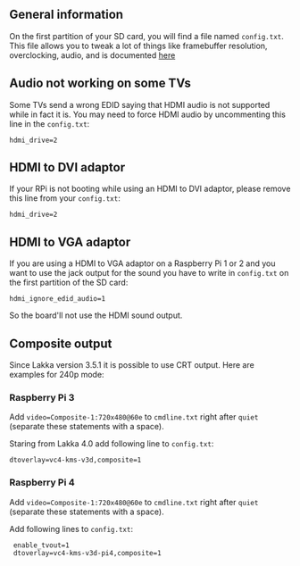 ## General information

On the first partition of your SD card, you will find a file named `config.txt`. This file allows you to tweak a lot of things like framebuffer resolution, overclocking, audio, and is documented [here](https://www.raspberrypi.org/documentation/configuration/config-txt.md)

## Audio not working on some TVs

Some TVs send a wrong EDID saying that HDMI audio is not supported while in fact it is. You may need to force HDMI audio by uncommenting this line in the `config.txt`:

    hdmi_drive=2

## HDMI to DVI adaptor

If your RPi is not booting while using an HDMI to DVI adaptor, please remove this line from your `config.txt`:

    hdmi_drive=2

## HDMI to VGA adaptor

If you are using a HDMI to VGA adaptor on a Raspberry Pi 1 or 2 and you want to use the jack output for the sound you have to write in `config.txt` on the first partition of the SD card:

    hdmi_ignore_edid_audio=1

So the board'll not use the HDMI sound output.

## Composite output

Since Lakka version 3.5.1 it is possible to use CRT output. Here are examples for 240p mode:

### Raspberry Pi 3 
Add `video=Composite-1:720x480@60e` to `cmdline.txt` right after `quiet` (separate these statements with a space).

Staring from Lakka 4.0 add following line to `config.txt`:

    dtoverlay=vc4-kms-v3d,composite=1


### Raspberry Pi 4
Add `video=Composite-1:720x480@60e` to `cmdline.txt` right after `quiet` (separate these statements with a space).

Add following lines to `config.txt`:

     enable_tvout=1
     dtoverlay=vc4-kms-v3d-pi4,composite=1
